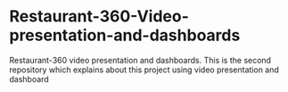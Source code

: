 # Restaurant-360-Video-presentation-and-dashboards
Restaurant-360 video presentation and dashboards. This is the second repository which explains about this project using video presentation and dashboard
